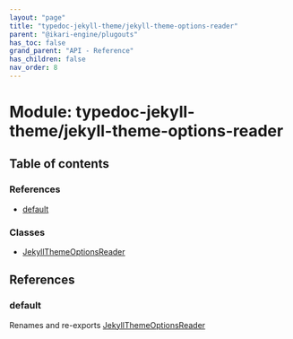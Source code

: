 ```yaml
---
layout: "page"
title: "typedoc-jekyll-theme/jekyll-theme-options-reader"
parent: "@ikari-engine/plugouts"
has_toc: false
grand_parent: "API - Reference"
has_children: false
nav_order: 8
---
```


# Module: typedoc-jekyll-theme/jekyll-theme-options-reader

## Table of contents

### References

- [default](../wiki/typedoc-jekyll-theme.jekyll-theme-options-reader#default)

### Classes

- [JekyllThemeOptionsReader](../wiki/typedoc-jekyll-theme.jekyll-theme-options-reader.JekyllThemeOptionsReader)

## References

### default

Renames and re-exports [JekyllThemeOptionsReader](../wiki/typedoc-jekyll-theme.jekyll-theme-options-reader.JekyllThemeOptionsReader)
